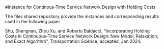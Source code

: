 #Instance for Continous-Time Service Network Design with Holding Costs

The files shared repository provide the instances and corresponding results used in the following paper

Shu, Shengnan, Zhou Xu, and Roberto Baldacci, "Incorporating Holding Costs in Continuous-Time Service Network Design: New Model, Relaxation, and Exact Algorithm", Transportation Science, accepted, Jan 2024.

